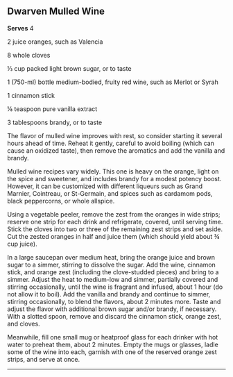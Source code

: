﻿## Dwarven Mulled Wine

**Serves** 4

2 juice oranges, such as Valencia

8 whole cloves

⅓ cup packed light brown sugar, or to taste

1 (750-ml) bottle medium-bodied, fruity red wine, such as Merlot or Syrah

1 cinnamon stick

⅛ teaspoon pure vanilla extract

3 tablespoons brandy, or to taste

The flavor of mulled wine improves with rest, so consider starting it several hours ahead of time. Reheat it gently, careful to avoid boiling (which can cause an oxidized taste), then remove the aromatics and add the vanilla and brandy.

Mulled wine recipes vary widely. This one is heavy on the orange, light on the spice and sweetener, and includes brandy for a modest potency boost. However, it can be customized with different liqueurs such as Grand Marnier, Cointreau, or St-Germain, and spices such as cardamom pods, black peppercorns, or whole allspice.

Using a vegetable peeler, remove the zest from the oranges in wide strips; reserve one strip for each drink and refrigerate, covered, until serving time. Stick the cloves into two or three of the remaining zest strips and set aside. Cut the zested oranges in half and juice them (which should yield about ¾ cup juice).

In a large saucepan over medium heat, bring the orange juice and brown sugar to a simmer, stirring to dissolve the sugar. Add the wine, cinnamon stick, and orange zest (including the clove-studded pieces) and bring to a simmer. Adjust the heat to medium-low and simmer, partially covered and stirring occasionally, until the wine is fragrant and infused, about 1 hour (do not allow it to boil). Add the vanilla and brandy and continue to simmer, stirring occasionally, to blend the flavors, about 2 minutes more. Taste and adjust the flavor with additional brown sugar and/or brandy, if necessary. With a slotted spoon, remove and discard the cinnamon stick, orange zest, and cloves.

Meanwhile, fill one small mug or heatproof glass for each drinker with hot water to preheat them, about 2 minutes. Empty the mugs or glasses, ladle some of the wine into each, garnish with one of the reserved orange zest strips, and serve at once.

---

